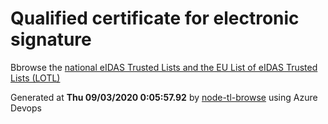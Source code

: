 # Qualified certificate for electronic signature 
 Bbrowse the [national eIDAS Trusted Lists and the EU List of eIDAS Trusted Lists (LOTL)](https://webgate.ec.europa.eu/tl-browser/#/) 
 
 
Generated at **Thu 09/03/2020  0:05:57.92** by [node-tl-browse](https://github.com/ymedlop/node-tl-browser) using Azure Devops 
